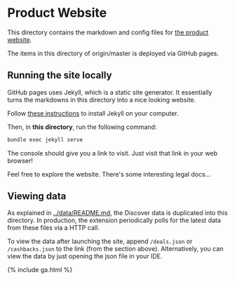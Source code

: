 # Product Website

This directory contains the markdown and config files for [the product website](https://www.tejunareddy.com/discover-rewards-notifier/).

The items in this directory of origin/master is deployed via GitHub pages.

## Running the site locally

GitHub pages uses Jekyll, which is a static site generator. It essentially turns the markdowns in this directory into a nice looking website.

Follow [these instructions](https://jekyllrb.com/docs/installation/) to install Jekyll on your computer.

Then, in **this directory**, run the following command:

```bash
bundle exec jekyll serve
```

The console should give you a link to visit. Just visit that link in your web browser!

Feel free to explore the website. There's some interesting legal docs...

## Viewing data

As explained in [../data/README.md](../data/README.md), the Discover data is duplicated into this directory.
In production, the extension periodically polls for the latest data from these files via a HTTP call.

To view the data after launching the site, append `/deals.json` or `/cashbacks.json` to the link (from the section above).
Alternatively, you can view the data by just opening the json file in your IDE.

{% include ga.html %}